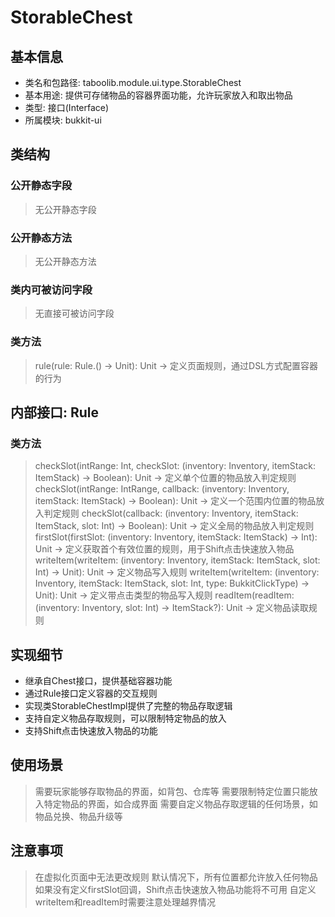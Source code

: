 # StorableChest

## 基本信息
- 类名和包路径: taboolib.module.ui.type.StorableChest
- 基本用途: 提供可存储物品的容器界面功能，允许玩家放入和取出物品
- 类型: 接口(Interface)
- 所属模块: bukkit-ui

## 类结构

### 公开静态字段
> 无公开静态字段

### 公开静态方法
> 无公开静态方法

### 类内可被访问字段
> 无直接可被访问字段

### 类方法
> rule(rule: Rule.() -> Unit): Unit -> 定义页面规则，通过DSL方式配置容器的行为

## 内部接口: Rule

### 类方法
> checkSlot(intRange: Int, checkSlot: (inventory: Inventory, itemStack: ItemStack) -> Boolean): Unit -> 定义单个位置的物品放入判定规则
> checkSlot(intRange: IntRange, callback: (inventory: Inventory, itemStack: ItemStack) -> Boolean): Unit -> 定义一个范围内位置的物品放入判定规则
> checkSlot(callback: (inventory: Inventory, itemStack: ItemStack, slot: Int) -> Boolean): Unit -> 定义全局的物品放入判定规则
> firstSlot(firstSlot: (inventory: Inventory, itemStack: ItemStack) -> Int): Unit -> 定义获取首个有效位置的规则，用于Shift点击快速放入物品
> writeItem(writeItem: (inventory: Inventory, itemStack: ItemStack, slot: Int) -> Unit): Unit -> 定义物品写入规则
> writeItem(writeItem: (inventory: Inventory, itemStack: ItemStack, slot: Int, type: BukkitClickType) -> Unit): Unit -> 定义带点击类型的物品写入规则
> readItem(readItem: (inventory: Inventory, slot: Int) -> ItemStack?): Unit -> 定义物品读取规则

## 实现细节
- 继承自Chest接口，提供基础容器功能
- 通过Rule接口定义容器的交互规则
- 实现类StorableChestImpl提供了完整的物品存取逻辑
- 支持自定义物品存取规则，可以限制特定物品的放入
- 支持Shift点击快速放入物品的功能

## 使用场景
> 需要玩家能够存取物品的界面，如背包、仓库等
> 需要限制特定位置只能放入特定物品的界面，如合成界面
> 需要自定义物品存取逻辑的任何场景，如物品兑换、物品升级等

## 注意事项
> 在虚拟化页面中无法更改规则
> 默认情况下，所有位置都允许放入任何物品
> 如果没有定义firstSlot回调，Shift点击快速放入物品功能将不可用
> 自定义writeItem和readItem时需要注意处理越界情况
